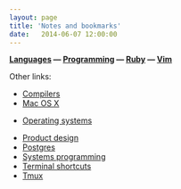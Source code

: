 ```yaml
---
layout: page
title: 'Notes and bookmarks'
date:   2014-06-07 12:00:00
---
```


**[Languages](/notes/langs.html)
&mdash; [Programming](/notes/programming.html)
&mdash; [Ruby](/notes/ruby.html)
&mdash; [Vim](/notes/vim.html)**

Other links:

* [Compilers](/notes/compilers.html)
* [Mac OS X](/notes/osx.html)
- [Operating systems](/notes/os.html)
* [Product design](/notes/product-design.html)
* [Postgres](/notes/postgres.html)
* [Systems programming](/notes/systems-programming.html)
* [Terminal shortcuts](/notes/terminal-shortcuts.html)
* [Tmux](/notes/tmux.html)
